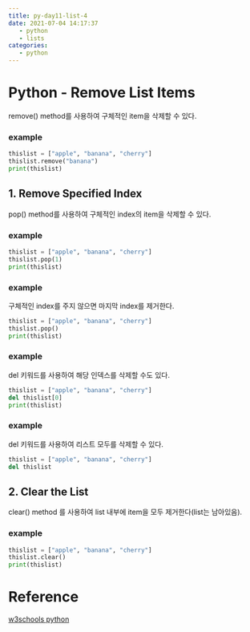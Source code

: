 ```yaml
---
title: py-day11-list-4
date: 2021-07-04 14:17:37
   - python 
   - lists
categories: 
   - python
---
```


# Python - Remove List Items
remove() method를 사용하여 구체적인 item을 삭제할 수 있다. 

### example
``` python
thislist = ["apple", "banana", "cherry"]
thislist.remove("banana")
print(thislist)
```

## 1. Remove Specified Index
pop() method를 사용하여 구체적인 index의 item을 삭제할 수 있다. 

### example
``` python
thislist = ["apple", "banana", "cherry"]
thislist.pop(1)
print(thislist)
```

### example
구체적인 index를 주지 않으면 마지막 index를 제거한다.
``` python
thislist = ["apple", "banana", "cherry"]
thislist.pop()
print(thislist)
```

### example
del 키워드를 사용하여 해당 인덱스를 삭제할 수도 있다.
``` python
thislist = ["apple", "banana", "cherry"]
del thislist[0]
print(thislist)
```

### example
del 키워드를 사용하여 리스트 모두를 삭제할 수 있다.
``` python
thislist = ["apple", "banana", "cherry"]
del thislist
```

## 2. Clear the List
clear() method 를 사용하여 list 내부에 item을 모두 제거한다(list는 남아있음).

### example
``` python
thislist = ["apple", "banana", "cherry"]
thislist.clear()
print(thislist)
```

# Reference
[w3schools python](https://www.w3schools.com/python)